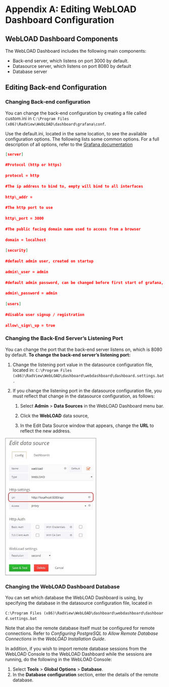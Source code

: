 # Appendix A: Editing WebLOAD Dashboard Configuration

## WebLOAD Dashboard Components

The WebLOAD Dashboard includes the following main components: 

- Back-end server, which listens on port 3000 by default.  
- Datasource server, which listens on port 8080 by default 
- Database server 

## Editing Back-end Configuration 



### Changing Back-end configuration

You can change the back-end configuration by creating a file called custom.ini in `C:\Program Files (x86)\RadView\WebLOAD\dashboard\grafana\conf`. 

Use the default.ini, located in the same location, to see the available configuration options. The following lists some common options. For a full description of all options, refer to the [Grafana documentation](./grafana/installation/configuration.md)





```json
[server] 

#Protocol (http or https) 

protocol = http 

#The ip address to bind to, empty will bind to all interfaces 

http\_addr = 

#The http port to use 

http\_port = 3000 

#The public facing domain name used to access from a browser 

domain = localhost 

[security] 

#default admin user, created on startup

admin\_user = admin 

#default admin password, can be changed before first start of grafana, or in profile settings 

admin\_password = admin 

[users] 

#disable user signup / registration 

allow\_sign\_up = true 
```



### Changing the Back-End Server’s Listening Port

You can change the port that the back-end server listens on, which is 8080 by default. **To change the back-end server’s listening port:** 

1. Change the listening port value in the datasource configuration file, located in: `C:\Program Files (x86)\RadView\WebLOAD\dashboard\webdashboard\dashboard.settings.bat.` 

2. If you change the listening port in the datasource configuration file, you must reflect that change in the datasource configuration, as follows: 
   1. Select **Admin** > **Data Sources** in the WebLOAD Dashboard menu bar. 

   2. Click the **WebLOAD** data source, 

   3. In the Edit Data Source window that appears, change the **URL** to reflect the new address. 


![Edit Data Source window* ](../images/edit_data_source.jpeg)





### Changing the WebLOAD Dashboard Database

You can set which database the WebLOAD Dashboard is using, by specifying the database in the datasource configuration file, located in 

`C:\Program Files (x86)\RadView\WebLOAD\dashboard\webdashboard\dashboar d.settings.bat`

Note that also the remote database itself must be configured for remote connections. Refer to *Configuring PostgreSQL to Allow Remote Database Connections* in the *WebLOAD Installation Guide*. 

In addition, if you wish to import remote database sessions from the WebLOAD Console to the WebLOAD Dashboard while the sessions are running, do the following in the WebLOAD Console:  

1. Select **Tools** > **Global Options** > **Database**.
1. In the **Database configuration** section, enter the details of the remote database.
